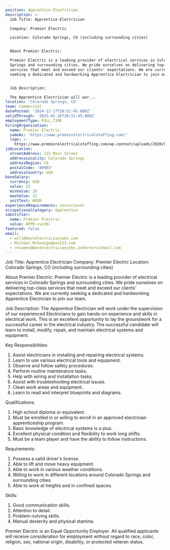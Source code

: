 ```yaml
---
position: Apprentice Electrician
description: >-
  Job Title: Apprentice Electrician

  Company: Premier Electric

  Location: Colorado Springs, CO (including surrounding cities)


  About Premier Electric:

  Premier Electric is a leading provider of electrical services in Colorado
  Springs and surrounding cities. We pride ourselves on delivering top-class
  services that meet and exceed our clients' expectations. We are currently
  seeking a dedicated and hardworking Apprentice Electrician to join our team.


  Job Description:

  The Apprentice Electrician will wor...
location: 'Colorado Springs, CO'
team: Commercial
datePosted: '2024-12-17T20:51:45.808Z'
validThrough: '2025-01-26T20:51:45.808Z'
employmentType: FULL_TIME
hiringOrganization:
  name: Premier Electric
  sameAs: 'https://www.premierelectricalstaffing.com/'
  logo: >-
    https://www.premierelectricalstaffing.com/wp-content/uploads/2020/05/Premier-Electrical-Staffing-logo.png
jobLocation:
  streetAddress: 123 Main Street
  addressLocality: Colorado Springs
  addressRegion: CO
  postalCode: '80903'
  addressCountry: USA
baseSalary:
  currency: USD
  value: 25
  minValue: 18
  maxValue: 32
  unitText: HOUR
experienceRequirements: seniorLevel
occupationalCategory: Apprentice
identifier:
  name: Premier Electric
  value: APPR-vvx36l
featured: false
email:
  - will@bestelectricianjobs.com
  - Michael.Mckeaige@pes123.com
  - resumes@bestelectricianjobs.zohorecruitmail.com
---
```




Job Title: Apprentice Electrician
Company: Premier Electric
Location: Colorado Springs, CO (including surrounding cities)

About Premier Electric:
Premier Electric is a leading provider of electrical services in Colorado Springs and surrounding cities. We pride ourselves on delivering top-class services that meet and exceed our clients' expectations. We are currently seeking a dedicated and hardworking Apprentice Electrician to join our team.

Job Description:
The Apprentice Electrician will work under the supervision of our experienced Electricians to gain hands-on experience and skills in electrical work. This is an excellent opportunity to lay the groundwork for a successful career in the electrical industry. The successful candidate will learn to install, modify, repair, and maintain electrical systems and equipment.

Key Responsibilities:

1. Assist electricians in installing and repairing electrical systems.
2. Learn to use various electrical tools and equipment.
3. Observe and follow safety procedures.
4. Perform routine maintenance tasks.
5. Help with wiring and installation tasks.
6. Assist with troubleshooting electrical issues.
7. Clean work areas and equipment.
8. Learn to read and interpret blueprints and diagrams.

Qualifications:

1. High school diploma or equivalent.
2. Must be enrolled in or willing to enroll in an approved electrician apprenticeship program.
3. Basic knowledge of electrical systems is a plus.
4. Excellent physical condition and flexibility to work long shifts.
5. Must be a team player and have the ability to follow instructions.

Requirements:

1. Possess a valid driver's license.
2. Able to lift and move heavy equipment.
3. Able to work in various weather conditions.
4. Willing to work in different locations around Colorado Springs and surrounding cities.
5. Able to work at heights and in confined spaces.

Skills:

1. Good communication skills.
2. Attention to detail.
3. Problem-solving skills.
4. Manual dexterity and physical stamina.

Premier Electric is an Equal Opportunity Employer. All qualified applicants will receive consideration for employment without regard to race, color, religion, sex, national origin, disability, or protected veteran status.
